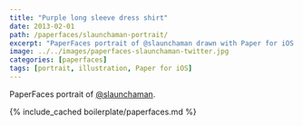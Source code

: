 ```yaml
---
title: "Purple long sleeve dress shirt"
date: 2013-02-01
path: /paperfaces/slaunchaman-portrait/
excerpt: "PaperFaces portrait of @slaunchaman drawn with Paper for iOS on an iPad."
image: ../../images/paperfaces-slaunchaman-twitter.jpg
categories: [paperfaces]
tags: [portrait, illustration, Paper for iOS]
---
```


PaperFaces portrait of [@slaunchaman](https://twitter.com/slaunchaman).

{% include_cached boilerplate/paperfaces.md %}
